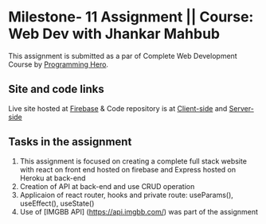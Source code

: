 # Milestone- 11 Assignment || Course: Web Dev with Jhankar Mahbub

This assignment is submitted as a par of Complete Web Development Course by [Programming Hero](https://web.programming-hero.com/).

## Site and code links

Live site hosted at [Firebase](https://time-machine-7b98e.web.app/admin/addProducts) 
& Code repository is at [Client-side](https://github.com/farukhrana14/sera-contents-full-stack) and [Server-side](https://github.com/Porgramming-Hero-web-course/complete-website-server-farukhrana14)


## Tasks in the assignment

1. This assignment is focused on creating a complete full stack website with react on front end hosted on firebase and Express hosted on Heroku at back-end
2. Creation of API at back-end and use CRUD operation 
3. Applicaion of react router, hooks and private route: useParams(), useEffect(), useState()
4. Use of [IMGBB API] (https://api.imgbb.com/) was part of the assignment


